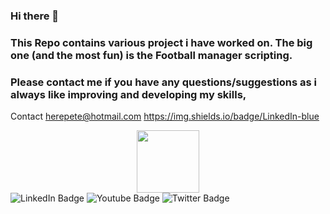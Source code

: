 ### Hi there 👋

### This Repo contains various project i have worked on. The big one (and the most fun) is the Football manager scripting.

### Please contact me if you have any questions/suggestions as i always like improving and developing my skills,

Contact herepete@hotmail.com
https://img.shields.io/badge/LinkedIn-blue


<!--
**herepete/herepete** is a ✨ _special_ ✨ repository because its `README.md` (this file) appears on your GitHub profile.

Here are some ideas to get you started:

- 🔭 I’m currently working on ...
Linters and i have finished a Trading bot which i probable need to push to Git
- 🌱 I’m currently learning ...
New Tech skills
- 👯 I’m looking to collaborate on ...
Nothing
- 🤔 I’m looking for help with ...
Nothing
- 💬 Ask me about ...
Fun Git projects
- 📫 How to reach me: ...
herepete at hotmail .com
- 😄 Pronouns: ...
- ⚡ Fun fact: ...
-->

<div id="header" align="center">
  <img src="https://media.giphy.com/media/M9gbBd9nbDrOTu1Mqx/giphy.gif" width="100"/>
</div>
<div id="badges">
  <img src="https://img.shields.io/badge/LinkedIn-blue?style=for-the-badge&logo=linkedin&logoColor=white" alt="LinkedIn Badge"/>
  <img src="https://img.shields.io/badge/YouTube-red?style=for-the-badge&logo=youtube&logoColor=white" alt="Youtube Badge"/>
  <img src="https://img.shields.io/badge/Twitter-blue?style=for-the-badge&logo=twitter&logoColor=white" alt="Twitter Badge"/>
</div>
